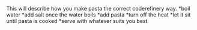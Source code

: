 This will describe how you make pasta the correct coderefinery way.
*boil water
*add salt once the water boils
*add pasta
*turn off the heat
*let it sit until pasta is cooked 
*serve with whatever suits you best
